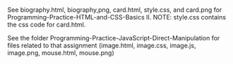 # 

See biography.html, biography,png, card.html, style.css, and card.png for Programming-Practice-HTML-and-CSS-Basics II.
NOTE: style.css contains the css code for card.html.

See the folder Programming-Practice-JavaScript-Direct-Manipulation for files related to that assignment (image.html, image.css, image.js, image.png, mouse.html, mouse.png)
